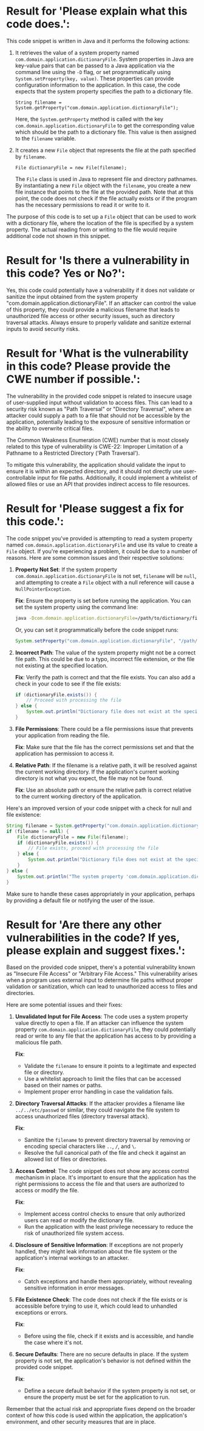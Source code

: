 
 # Result for 'Please explain what this code does.':
This code snippet is written in Java and it performs the following actions:

1. It retrieves the value of a system property named `com.domain.application.dictionaryFile`. System properties in Java are key-value pairs that can be passed to a Java application via the command line using the `-D` flag, or set programmatically using `System.setProperty(key, value)`. These properties can provide configuration information to the application. In this case, the code expects that the system property specifies the path to a dictionary file.

   `String filename = System.getProperty("com.domain.application.dictionaryFile");`

   Here, the `System.getProperty` method is called with the key `com.domain.application.dictionaryFile` to get the corresponding value which should be the path to a dictionary file. This value is then assigned to the `filename` variable.

2. It creates a new `File` object that represents the file at the path specified by `filename`.

   `File dictionaryFile = new File(filename);`

   The `File` class is used in Java to represent file and directory pathnames. By instantiating a new `File` object with the `filename`, you create a new file instance that points to the file at the provided path. Note that at this point, the code does not check if the file actually exists or if the program has the necessary permissions to read it or write to it.

The purpose of this code is to set up a `File` object that can be used to work with a dictionary file, where the location of the file is specified by a system property. The actual reading from or writing to the file would require additional code not shown in this snippet.


 # Result for 'Is there a vulnerability in this code? Yes or No?':
Yes, this code could potentially have a vulnerability if it does not validate or sanitize the input obtained from the system property "com.domain.application.dictionaryFile". If an attacker can control the value of this property, they could provide a malicious filename that leads to unauthorized file access or other security issues, such as directory traversal attacks. Always ensure to properly validate and sanitize external inputs to avoid security risks.


 # Result for 'What is the vulnerability in this code? Please provide the CWE number if possible.':
The vulnerability in the provided code snippet is related to insecure usage of user-supplied input without validation to access files. This can lead to a security risk known as "Path Traversal" or "Directory Traversal", where an attacker could supply a path to a file that should not be accessible by the application, potentially leading to the exposure of sensitive information or the ability to overwrite critical files.

The Common Weakness Enumeration (CWE) number that is most closely related to this type of vulnerability is CWE-22: Improper Limitation of a Pathname to a Restricted Directory ('Path Traversal').

To mitigate this vulnerability, the application should validate the input to ensure it is within an expected directory, and it should not directly use user-controllable input for file paths. Additionally, it could implement a whitelist of allowed files or use an API that provides indirect access to file resources.


 # Result for 'Please suggest a fix for this code.':
The code snippet you've provided is attempting to read a system property named `com.domain.application.dictionaryFile` and use its value to create a `File` object. If you're experiencing a problem, it could be due to a number of reasons. Here are some common issues and their respective solutions:

1. **Property Not Set**: If the system property `com.domain.application.dictionaryFile` is not set, `filename` will be `null`, and attempting to create a `File` object with a null reference will cause a `NullPointerException`.

   **Fix**: Ensure the property is set before running the application. You can set the system property using the command line:
   ```sh
   java -Dcom.domain.application.dictionaryFile=/path/to/dictionary/file YourApplication
   ```
   Or, you can set it programmatically before the code snippet runs:
   ```java
   System.setProperty("com.domain.application.dictionaryFile", "/path/to/dictionary/file");
   ```

2. **Incorrect Path**: The value of the system property might not be a correct file path. This could be due to a typo, incorrect file extension, or the file not existing at the specified location.

   **Fix**: Verify the path is correct and that the file exists. You can also add a check in your code to see if the file exists:
   ```java
   if (dictionaryFile.exists()) {
       // Proceed with processing the file
   } else {
       System.out.println("Dictionary file does not exist at the specified path: " + filename);
   }
   ```

3. **File Permissions**: There could be a file permissions issue that prevents your application from reading the file.

   **Fix**: Make sure that the file has the correct permissions set and that the application has permission to access it.

4. **Relative Path**: If the filename is a relative path, it will be resolved against the current working directory. If the application's current working directory is not what you expect, the file may not be found.

   **Fix**: Use an absolute path or ensure the relative path is correct relative to the current working directory of the application.

Here's an improved version of your code snippet with a check for null and file existence:

```java
String filename = System.getProperty("com.domain.application.dictionaryFile");
if (filename != null) {
    File dictionaryFile = new File(filename);
    if (dictionaryFile.exists()) {
        // File exists, proceed with processing the file
    } else {
        System.out.println("Dictionary file does not exist at the specified path: " + filename);
    }
} else {
    System.out.println("The system property 'com.domain.application.dictionaryFile' is not set.");
}
```

Make sure to handle these cases appropriately in your application, perhaps by providing a default file or notifying the user of the issue.


 # Result for 'Are there any other vulnerabilities in the code? If yes, please explain and suggest fixes.':
Based on the provided code snippet, there's a potential vulnerability known as "Insecure File Access" or "Arbitrary File Access." This vulnerability arises when a program uses external input to determine file paths without proper validation or sanitization, which can lead to unauthorized access to files and directories.

Here are some potential issues and their fixes:

1. **Unvalidated Input for File Access**:
    The code uses a system property value directly to open a file. If an attacker can influence the system property `com.domain.application.dictionaryFile`, they could potentially read or write to any file that the application has access to by providing a malicious file path.

    **Fix**:
    - Validate the `filename` to ensure it points to a legitimate and expected file or directory.
    - Use a whitelist approach to limit the files that can be accessed based on their names or paths.
    - Implement proper error handling in case the validation fails.

2. **Directory Traversal Attacks**:
    If the attacker provides a filename like `../../etc/passwd` or similar, they could navigate the file system to access unauthorized files (directory traversal attack).

    **Fix**:
    - Sanitize the `filename` to prevent directory traversal by removing or encoding special characters like `..`, `/`, and `\`.
    - Resolve the full canonical path of the file and check it against an allowed list of files or directories.

3. **Access Control**:
    The code snippet does not show any access control mechanism in place. It's important to ensure that the application has the right permissions to access the file and that users are authorized to access or modify the file.

    **Fix**:
    - Implement access control checks to ensure that only authorized users can read or modify the dictionary file.
    - Run the application with the least privilege necessary to reduce the risk of unauthorized file system access.

4. **Disclosure of Sensitive Information**:
    If exceptions are not properly handled, they might leak information about the file system or the application's internal workings to an attacker.

    **Fix**:
    - Catch exceptions and handle them appropriately, without revealing sensitive information in error messages.

5. **File Existence Check**:
    The code does not check if the file exists or is accessible before trying to use it, which could lead to unhandled exceptions or errors.

    **Fix**:
    - Before using the file, check if it exists and is accessible, and handle the case where it's not.

6. **Secure Defaults**:
    There are no secure defaults in place. If the system property is not set, the application's behavior is not defined within the provided code snippet.

    **Fix**:
    - Define a secure default behavior if the system property is not set, or ensure the property must be set for the application to run.

Remember that the actual risk and appropriate fixes depend on the broader context of how this code is used within the application, the application's environment, and other security measures that are in place.
